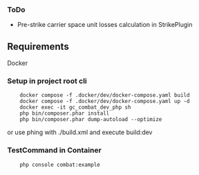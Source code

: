 ### ToDo
- Pre-strike carrier space unit losses calculation in StrikePlugin

## Requirements
Docker

### Setup in project root cli
```
    docker compose -f .docker/dev/docker-compose.yaml build
    docker compose -f .docker/dev/docker-compose.yaml up -d
    docker exec -it gc_combat_dev_php sh
    php bin/composer.phar install
    php bin/composer.phar dump-autoload --optimize
```

or use phing with ./build.xml and execute build:dev

### TestCommand in Container
```
    php console combat:example
```
